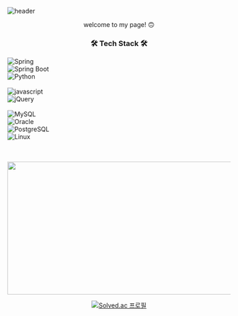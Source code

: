![header](https://capsule-render.vercel.app/api?type=venom&height=300&section=header&text=zzeon9&fontSize=90&theme=tokyonight&animation=fadeIn)
<div align="center">
  welcome to my page! 🙃
  
  ### 🛠️ Tech Stack 🛠️
<div style="display:flex; flex-direction:column; align-items:flex-start;">
  
  <img alt="Spring" src="https://img.shields.io/badge/Spring-6DB33F.svg?&style=square&logo=Spring&logoColor=white"/>
  <img alt="Spring Boot" src="https://img.shields.io/badge/SpringBoot-6DB33F.svg?&style=square&logo=SpringBoot&logoColor=white"/>
 <!-- <img alt="Java" src="https://img.shields.io/badge/Java-%23323330.svg?style=square&logo=java&logoColor=white"/> -->
  <img alt="Python" src="https://img.shields.io/badge/Python-3776AB.svg?style=square&logo=Python&logoColor=white"/>
  <br>
  <img alt="javascript" src="https://img.shields.io/badge/javascript-F7DF1E.svg?style=square&logo=javascript&logoColor=black"/>
  <img alt="jQuery" src="https://img.shields.io/badge/jQuery-0769AD.svg?style=square&logo=jQuery&logoColor=white"/>
  <br>
  <img alt="MySQL" src="https://img.shields.io/badge/MySQL-%2300f.svg?style=square&logo=MySQL&logoColor=white"/>
  <img alt="Oracle" src="https://img.shields.io/badge/Oracle-F80000.svg?style=square&logo=Oracle&logoColor=white"/>
  <img alt="PostgreSQL" src="https://img.shields.io/badge/PostgreSQL-4169E1.svg?style=square&logo=PostgreSQL&logoColor=white"/>
  <img alt="Linux" src="https://img.shields.io/badge/Linux-FCC624.svg?&style=square&logo=Linux&logoColor=black"/>
</div>

  <br><br>
<a href="https://github.com/devxb/gitanimals">
<img
  src="https://render.gitanimals.org/farms/zzeon9"
  width="600"
  height="300"
/>
</a>

[![Solved.ac
프로필](http://mazassumnida.wtf/api/v2/generate_badge?boj=ecw1110)](https://solved.ac/ecw1110)



</div>
